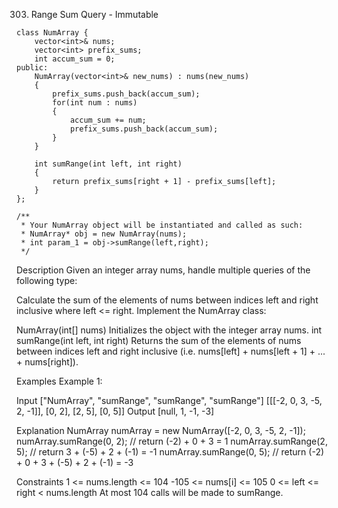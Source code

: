 303. Range Sum Query - Immutable
```
class NumArray {
    vector<int>& nums;
    vector<int> prefix_sums;
    int accum_sum = 0;
public:
    NumArray(vector<int>& new_nums) : nums(new_nums)
    {
        prefix_sums.push_back(accum_sum);
        for(int num : nums)
        {
            accum_sum += num;
            prefix_sums.push_back(accum_sum);
        }
    }
    
    int sumRange(int left, int right) 
    {
        return prefix_sums[right + 1] - prefix_sums[left];
    }
};

/**
 * Your NumArray object will be instantiated and called as such:
 * NumArray* obj = new NumArray(nums);
 * int param_1 = obj->sumRange(left,right);
 */
```

Description
Given an integer array nums, handle multiple queries of the following type:

Calculate the sum of the elements of nums between indices left and right inclusive where left <= right.
Implement the NumArray class:

NumArray(int[] nums) Initializes the object with the integer array nums.
int sumRange(int left, int right) Returns the sum of the elements of nums between indices left and right inclusive (i.e. nums[left] + nums[left + 1] + ... + nums[right]).

Examples
Example 1:

Input
["NumArray", "sumRange", "sumRange", "sumRange"]
[[[-2, 0, 3, -5, 2, -1]], [0, 2], [2, 5], [0, 5]]
Output
[null, 1, -1, -3]

Explanation
NumArray numArray = new NumArray([-2, 0, 3, -5, 2, -1]);
numArray.sumRange(0, 2); // return (-2) + 0 + 3 = 1
numArray.sumRange(2, 5); // return 3 + (-5) + 2 + (-1) = -1
numArray.sumRange(0, 5); // return (-2) + 0 + 3 + (-5) + 2 + (-1) = -3

Constraints
1 <= nums.length <= 104
-105 <= nums[i] <= 105
0 <= left <= right < nums.length
At most 104 calls will be made to sumRange.
